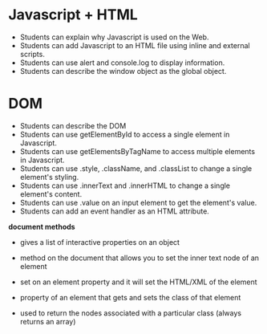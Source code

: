 # Javascript + HTML

- Students can explain why Javascript is used on the Web.
- Students can add Javascript to an HTML file using inline and external scripts.
- Students can use alert and console.log to display information.
- Students can describe the window object as the global object.

# DOM

- Students can describe the DOM
- Students can use getElementById to access a single element in Javascript.
- Students can use getElementsByTagName to access multiple elements in Javascript.
- Students can use .style, .className, and .classList to change a single element's styling.
- Students can use .innerText and .innerHTML to change a single element's content.
- Students can use .value on an input element to get the element's value.
- Students can add an event handler as an HTML attribute.

**document methods**

<!-- console.dir ---- Rico -->

- gives a list of interactive properties on an object

<!-- innerText ---- Jeff -->

- method on the document that allows you to set the inner text node of an element

<!-- innerHTML ---- Sarmad -->

- set on an element property and it will set the HTML/XML of the element

<!-- className ---- Gilbert -->

- property of an element that gets and sets the class of that element

<!-- classList ---- Katrina -->

- used to return the nodes associated with a particular class (always returns an array)